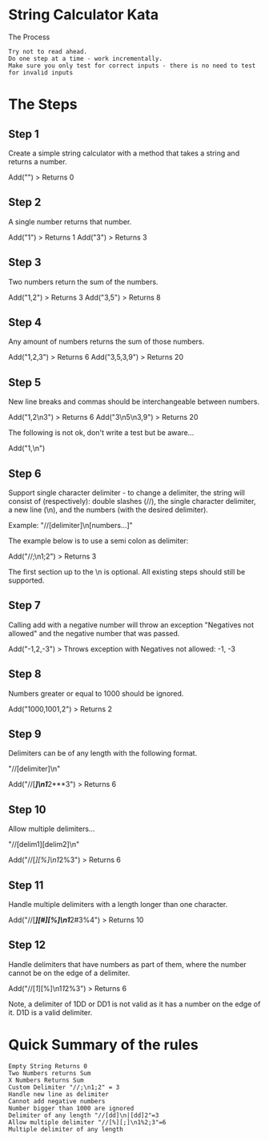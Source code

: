 # String Calculator Kata
The Process

    Try not to read ahead.
    Do one step at a time - work incrementally.
    Make sure you only test for correct inputs - there is no need to test for invalid inputs

# The Steps
## Step 1

Create a simple string calculator with a method that takes a string and returns a number.

Add("") > Returns 0

## Step 2

A single number returns that number.

Add("1") > Returns 1
Add("3") > Returns 3

## Step 3

Two numbers return the sum of the numbers.

Add("1,2") > Returns 3
Add("3,5") > Returns 8

## Step 4

Any amount of numbers returns the sum of those numbers.

Add("1,2,3") > Returns 6
Add("3,5,3,9") > Returns 20

## Step 5

New line breaks and commas should be interchangeable between numbers.

Add("1,2\n3") > Returns 6
Add("3\n5\n3,9") > Returns 20

The following is not ok, don't write a test but be aware...

Add("1,\n")

## Step 6

Support single character delimiter - to change a delimiter, the string will consist of (respectively): double slashes (//), the single character delimiter, a new line (\n), and the numbers (with the desired delimiter).

Example: "//[delimiter]\n[numbers...]"

The example below is to use a semi colon as delimiter:

Add("//;\n1;2") > Returns 3  

The first section up to the \n is optional. All existing steps should still be supported.
## Step 7

Calling add with a negative number will throw an exception "Negatives not allowed" and the negative number that was passed.

Add("-1,2,-3") > Throws exception with Negatives not allowed: -1, -3  

## Step 8

Numbers greater or equal to 1000 should be ignored.

Add("1000,1001,2") > Returns 2  

## Step 9

Delimiters can be of any length with the following format.

"//[delimiter]\n"

Add("//[***]\n1***2***3") > Returns 6  

## Step 10

Allow multiple delimiters...

"//[delim1][delim2]\n"

Add("//[*][%]\n1*2%3") > Returns 6  

## Step 11

Handle multiple delimiters with a length longer than one character.

Add("//[***][#][%]\n1***2#3%4") > Returns 10  

## Step 12

Handle delimiters that have numbers as part of them, where the number cannot be on the edge of a delimiter.

Add("//[*1*][%]\n1*1*2%3") > Returns 6  

Note, a delimiter of 1DD or DD1 is not valid as it has a number on the edge of it. D1D is a valid delimiter.

# Quick Summary of the rules

    Empty String Returns 0
    Two Numbers returns Sum
    X Numbers Returns Sum
    Custom Delimiter "//;\n1;2" = 3
    Handle new line as delimiter
    Cannot add negative numbers
    Number bigger than 1000 are ignored
    Delimiter of any length "//[dd]\n|[dd]2"=3
    Allow multiple delimiter "//[%][;]\n1%2;3"=6
    Multiple delimiter of any length
